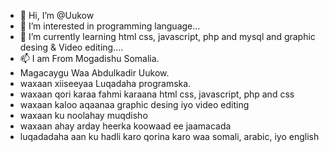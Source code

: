 - 👋 Hi, I’m @Uukow
- 👀 I’m interested in programming language...
- 🌱 I’m currently learning html css, javascript, php and mysql and graphic desing & Video editing....
- 📫 I am From Mogadishu Somalia.
- Magacaygu Waa Abdulkadir Uukow.
- waxaan xiiseeyaa Luqadaha programska.
- waxaan qori karaa fahmi karaana html css, javascript, php and css
- waxaan kaloo aqaanaa graphic desing iyo video editing
- waxaan ku noolahay muqdisho
- waxaan ahay arday heerka koowaad ee jaamacada
- luqadadaha aan ku hadli karo qorina karo waa somali, arabic, iyo english

<!---
Uukow/Uukow is a ✨ special ✨ repository because its `README.md` (this file) appears on your GitHub profile.
You can click the Preview link to take a look at your changes.
--->
